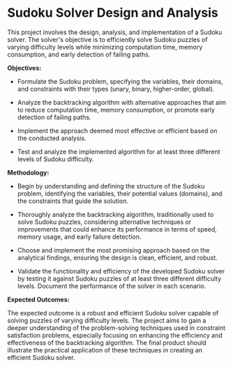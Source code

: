 # Sudoku Solver Design and Analysis

This project involves the design, analysis, and implementation of a Sudoku solver. The solver's objective is to efficiently solve Sudoku puzzles of varying difficulty levels while minimizing computation time, memory consumption, and early detection of failing paths.

**Objectives:**

- Formulate the Sudoku problem, specifying the variables, their domains, and constraints with their types (unary, binary, higher-order, global).

- Analyze the backtracking algorithm with alternative approaches that aim to reduce computation time, memory consumption, or promote early detection of failing paths.

- Implement the approach deemed most effective or efficient based on the conducted analysis.

- Test and analyze the implemented algorithm for at least three different levels of Sudoku difficulty.

**Methodology:**

- Begin by understanding and defining the structure of the Sudoku problem, identifying the variables, their potential values (domains), and the constraints that guide the solution.

- Thoroughly analyze the backtracking algorithm, traditionally used to solve Sudoku puzzles, considering alternative techniques or improvements that could enhance its performance in terms of speed, memory usage, and early failure detection.

- Choose and implement the most promising approach based on the analytical findings, ensuring the design is clean, efficient, and robust.

- Validate the functionality and efficiency of the developed Sudoku solver by testing it against Sudoku puzzles of at least three different difficulty levels. Document the performance of the solver in each scenario.

**Expected Outcomes:**

The expected outcome is a robust and efficient Sudoku solver capable of solving puzzles of varying difficulty levels. The project aims to gain a deeper understanding of the problem-solving techniques used in constraint satisfaction problems, especially focusing on enhancing the efficiency and effectiveness of the backtracking algorithm. The final product should illustrate the practical application of these techniques in creating an efficient Sudoku solver.

